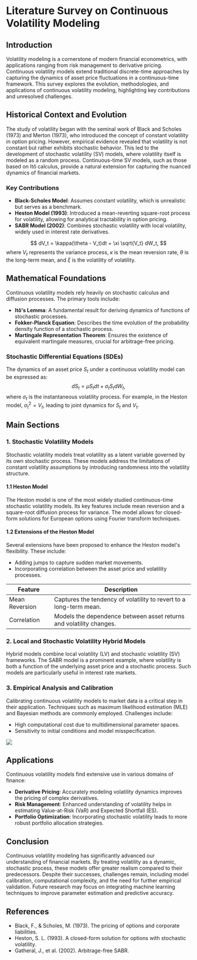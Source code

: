 # Literature Survey on Continuous Volatility Modeling

## Introduction
Volatility modeling is a cornerstone of modern financial econometrics, with applications ranging from risk management to derivative pricing. Continuous volatility models extend traditional discrete-time approaches by capturing the dynamics of asset price fluctuations in a continuous-time framework. This survey explores the evolution, methodologies, and applications of continuous volatility modeling, highlighting key contributions and unresolved challenges.

## Historical Context and Evolution
The study of volatility began with the seminal work of Black and Scholes (1973) and Merton (1973), who introduced the concept of constant volatility in option pricing. However, empirical evidence revealed that volatility is not constant but rather exhibits stochastic behavior. This led to the development of stochastic volatility (SV) models, where volatility itself is modeled as a random process. Continuous-time SV models, such as those based on Itô calculus, provide a natural extension for capturing the nuanced dynamics of financial markets.

### Key Contributions
- **Black-Scholes Model**: Assumes constant volatility, which is unrealistic but serves as a benchmark.
- **Heston Model (1993)**: Introduced a mean-reverting square-root process for volatility, allowing for analytical tractability in option pricing.
- **SABR Model (2002)**: Combines stochastic volatility with local volatility, widely used in interest rate derivatives.

$$
dV_t = \kappa(\theta - V_t)dt + \xi \sqrt{V_t} dW_t,
$$
where $V_t$ represents the variance process, $\kappa$ is the mean reversion rate, $\theta$ is the long-term mean, and $\xi$ is the volatility of volatility.

## Mathematical Foundations
Continuous volatility models rely heavily on stochastic calculus and diffusion processes. The primary tools include:

- **Itô's Lemma**: A fundamental result for deriving dynamics of functions of stochastic processes.
- **Fokker-Planck Equation**: Describes the time evolution of the probability density function of a stochastic process.
- **Martingale Representation Theorem**: Ensures the existence of equivalent martingale measures, crucial for arbitrage-free pricing.

### Stochastic Differential Equations (SDEs)
The dynamics of an asset price $S_t$ under a continuous volatility model can be expressed as:
$$
dS_t = \mu S_t dt + \sigma_t S_t dW_t,
$$
where $\sigma_t$ is the instantaneous volatility process. For example, in the Heston model, $\sigma_t^2 = V_t$, leading to joint dynamics for $S_t$ and $V_t$.

## Main Sections

### 1. Stochastic Volatility Models
Stochastic volatility models treat volatility as a latent variable governed by its own stochastic process. These models address the limitations of constant volatility assumptions by introducing randomness into the volatility structure.

#### 1.1 Heston Model
The Heston model is one of the most widely studied continuous-time stochastic volatility models. Its key features include mean reversion and a square-root diffusion process for variance. The model allows for closed-form solutions for European options using Fourier transform techniques.

#### 1.2 Extensions of the Heston Model
Several extensions have been proposed to enhance the Heston model's flexibility. These include:
- Adding jumps to capture sudden market movements.
- Incorporating correlation between the asset price and volatility processes.

| Feature | Description |
|---------|-------------|
| Mean Reversion | Captures the tendency of volatility to revert to a long-term mean. |
| Correlation | Models the dependence between asset returns and volatility changes. |

### 2. Local and Stochastic Volatility Hybrid Models
Hybrid models combine local volatility (LV) and stochastic volatility (SV) frameworks. The SABR model is a prominent example, where volatility is both a function of the underlying asset price and a stochastic process. Such models are particularly useful in interest rate markets.

### 3. Empirical Analysis and Calibration
Calibrating continuous volatility models to market data is a critical step in their application. Techniques such as maximum likelihood estimation (MLE) and Bayesian methods are commonly employed. Challenges include:
- High computational cost due to multidimensional parameter spaces.
- Sensitivity to initial conditions and model misspecification.

![](placeholder_for_calibration_figure.png)

## Applications
Continuous volatility models find extensive use in various domains of finance:

- **Derivative Pricing**: Accurately modeling volatility dynamics improves the pricing of complex derivatives.
- **Risk Management**: Enhanced understanding of volatility helps in estimating Value-at-Risk (VaR) and Expected Shortfall (ES).
- **Portfolio Optimization**: Incorporating stochastic volatility leads to more robust portfolio allocation strategies.

## Conclusion
Continuous volatility modeling has significantly advanced our understanding of financial markets. By treating volatility as a dynamic, stochastic process, these models offer greater realism compared to their predecessors. Despite their successes, challenges remain, including model calibration, computational complexity, and the need for further empirical validation. Future research may focus on integrating machine learning techniques to improve parameter estimation and predictive accuracy.

## References
- Black, F., & Scholes, M. (1973). The pricing of options and corporate liabilities.
- Heston, S. L. (1993). A closed-form solution for options with stochastic volatility.
- Gatheral, J., et al. (2002). Arbitrage-free SABR.

